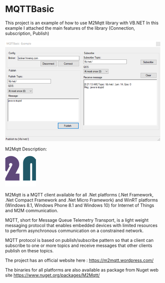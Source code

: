 # MQTTBasic

This project is an example of how to use M2Mqtt library with VB.NET
In this example I attached the main features of the library (Connection, subscription, Publish)


![](images/MQTTBasic.png)



M2Mqtt Description:

![](images/m2mqtt.png)

M2Mqtt is a MQTT client available for all .Net platforms (.Net Framework, .Net Compact Framework and .Net Micro Framework) and WinRT platforms (Windows 8.1, Windows Phone 8.1 and Windows 10) for Internet of Things and M2M communication.

MQTT, short for Message Queue Telemetry Transport, is a light weight messaging protocol that enables embedded devices with limited resources to perform asynchronous communication on a constrained network.

MQTT protocol is based on publish/subscribe pattern so that a client can subscribe to one or more topics and receive messages that other clients publish on these topics.

The project has an official website here : https://m2mqtt.wordpress.com/

The binaries for all platforms are also available as package from Nuget web site https://www.nuget.org/packages/M2Mqtt/

